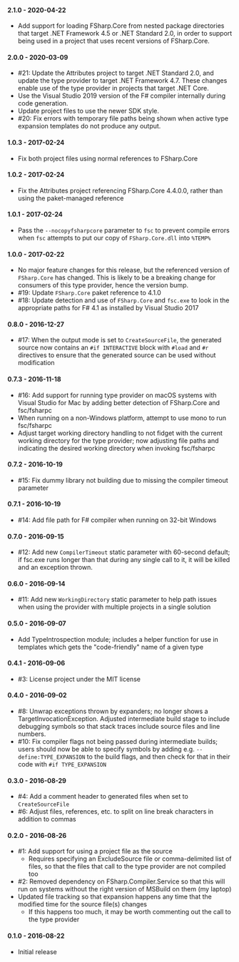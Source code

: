 #### 2.1.0 - 2020-04-22
* Add support for loading FSharp.Core from nested package directories that
  target .NET Framework 4.5 or .NET Standard 2.0, in order to support being used
  in a project that uses recent versions of FSharp.Core.

#### 2.0.0 - 2020-03-09
* #21: Update the Attributes project to target .NET Standard 2.0, and update the
  type provider to target .NET Framework 4.7. These changes enable use of the
  type provider in projects that target .NET Core.
* Use the Visual Studio 2019 version of the F# compiler internally during code
  generation.
* Update project files to use the newer SDK style.
* #20: Fix errors with temporary file paths being shown when active type
  expansion templates do not produce any output.

#### 1.0.3 - 2017-02-24
* Fix both project files using normal references to FSharp.Core

#### 1.0.2 - 2017-02-24
* Fix the Attributes project referencing FSharp.Core 4.4.0.0, rather than using
  the paket-managed reference

#### 1.0.1 - 2017-02-24
* Pass the `--nocopyfsharpcore` parameter to `fsc` to prevent compile errors
  when `fsc` attempts to put our copy of `FSharp.Core.dll` into `%TEMP%`

#### 1.0.0 - 2017-02-22
* No major feature changes for this release, but the referenced version of
  `FSharp.Core` has changed. This is likely to be a breaking change for
  consumers of this type provider, hence the version bump.
* #19: Update `FSharp.Core` paket reference to 4.1.0
* #18: Update detection and use of `FSharp.Core` and `fsc.exe` to look in the
  appropriate paths for F# 4.1 as installed by Visual Studio 2017

#### 0.8.0 - 2016-12-27
* #17: When the output mode is set to `CreateSourceFile`, the generated source
  now contains an `#if INTERACTIVE` block with `#load` and `#r` directives to
  ensure that the generated source can be used without modification

#### 0.7.3 - 2016-11-18
* #16: Add support for running type provider on macOS systems with Visual Studio
  for Mac by adding better detection of FSharp.Core and fsc/fsharpc
* When running on a non-Windows platform, attempt to use mono to run fsc/fsharpc
* Adjust target working directory handling to not fidget with the current
  working directory for the type provider; now adjusting file paths and
  indicating the desired working directory when invoking fsc/fsharpc

#### 0.7.2 - 2016-10-19
* #15: Fix dummy library not building due to missing the compiler timeout
  parameter

#### 0.7.1 - 2016-10-19
* #14: Add file path for F# compiler when running on 32-bit Windows

#### 0.7.0 - 2016-09-15
* #12: Add new `CompilerTimeout` static parameter with 60-second default; if
  fsc.exe runs longer than that during any single call to it, it will be killed
  and an exception thrown.

#### 0.6.0 - 2016-09-14
* #11: Add new `WorkingDirectory` static parameter to help path issues when
  using the provider with multiple projects in a single solution

#### 0.5.0 - 2016-09-07
* Add TypeIntrospection module; includes a helper function for use in templates
  which gets the "code-friendly" name of a given type

#### 0.4.1 - 2016-09-06
* #3: License project under the MIT license

#### 0.4.0 - 2016-09-02
* #8: Unwrap exceptions thrown by expanders; no longer shows a
  TargetInvocationException. Adjusted intermediate build stage to include
  debugging symbols so that stack traces include source files and line numbers.
* #10: Fix compiler flags not being passed during intermediate builds; users
  should now be able to specify symbols by adding e.g. `--define:TYPE_EXPANSION`
  to the build flags, and then check for that in their code with
  `#if TYPE_EXPANSION`

#### 0.3.0 - 2016-08-29
* #4: Add a comment header to generated files when set to `CreateSourceFile`
* #6: Adjust files, references, etc. to split on line break characters in
  addition to commas

#### 0.2.0 - 2016-08-26
* #1: Add support for using a project file as the source
    * Requires specifying an ExcludeSource file or comma-delimited list of
      files, so that the files that call to the type provider are not compiled
      too
* #2: Removed dependency on FSharp.Compiler.Service so that this will run on
  systems without the right version of MSBuild on them (my laptop)
* Updated file tracking so that expansion happens any time that the modified
  time for the source file(s) changes
  * If this happens too much, it may be worth commenting out the call to the
    type provider

#### 0.1.0 - 2016-08-22
* Initial release
